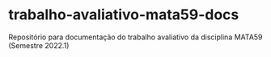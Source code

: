 # trabalho-avaliativo-mata59-docs
Repositório para documentação do trabalho avaliativo da disciplina MATA59 (Semestre 2022.1)
